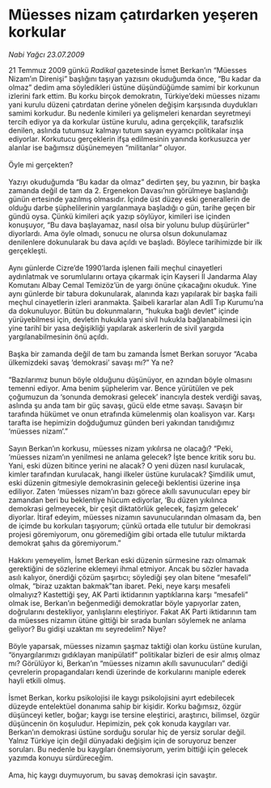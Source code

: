 # Müesses nizam çatırdarken yeşeren korkular

*Nabi Yağcı 23.07.2009*

<div class="taraf_structure_2col_1zq">
<div class="margen_n">



 <p>21 Temmuz 2009 günkü <i>Radikal</i> gazetesinde İsmet Berkan’ın “Müesses Nizam’ın Direnişi” başlığını taşıyan yazısını okuduğumda önce, “Bu kadar da olmaz” dedim ama söyledikleri üstüne düşündüğümde samimi bir korkunun izlerini fark ettim. Bu korku birçok demokratın, Türkiye’deki müesses nizamı yani kurulu düzeni çatırdatan derine yönelen değişim karşısında duydukları samimi korkudur. Bu nedenle kimileri ya gelişmeleri kenardan seyretmeyi tercih ediyor ya da korkular üstüne kurulu, adına gerçekçilik, tarafsızlık denilen, aslında tutumsuz kalmayı tutum sayan eyyamcı politikalar inşa ediyorlar. Korkutucu gerçeklerin ifşa edilmesinin yanında korkusuzca yer alanlar ise bağımsız düşünemeyen “militanlar” oluyor. <br/><br/>Öyle mi gerçekten? <br/><br/>Yazıyı okuduğumda “Bu kadar da olmaz” dedirten şey, bu yazının, bir başka zamanda değil de tam da 2. Ergenekon Davası’nın görülmeye başlandığı günün ertesinde yazılmış olmasıdır. İçinde üst düzey eski generallerin de olduğu darbe şüphelilerinin yargılanmaya başladığı o gün, tarihe geçen bir gündü oysa. Çünkü kimileri açık yazıp söylüyor, kimileri ise içinden konuşuyor, “Bu dava başlayamaz, nasıl olsa bir yolunu bulup düşürürler” diyorlardı. Ama öyle olmadı, sonucu ne olursa olsun dokunulamaz denilenlere dokunularak bu dava açıldı ve başladı. Böylece tarihimizde bir ilk gerçekleşti. <br/><br/>Aynı günlerde Cizre’de 1990’larda işlenen faili meçhul cinayetleri aydınlatmak ve sorumlularını ortaya çıkarmak için Kayseri İl Jandarma Alay Komutanı Albay Cemal Temizöz’ün de yargı önüne çıkacağını okuduk. Yine aynı günlerde bir tabura dokunularak, alanında kazı yapılarak bir başka faili meçhul cinayetlerin izleri aranmakta. Şaibeli kararlar alan Adlî Tıp Kurumu’na da dokunuluyor. Bütün bu dokunmaların, “hukuka bağlı devlet” içinde yürüyebilmesi için, devletin hukukla yani sivil hukukla bağlanabilmesi için yine tarihî bir yasa değişikliği yapılarak askerlerin de sivil yargıda yargılanabilmesinin önü açıldı. <br/><br/>Başka bir zamanda değil de tam bu zamanda İsmet Berkan soruyor “Acaba ülkemizdeki savaş ‘demokrasi’ savaşı mı?” Ya ne? <br/><br/>“Bazılarımız bunun böyle olduğunu düşünüyor, en azından böyle olmasını temenni ediyor. Ama benim şüphelerim var. Bence yürütülen ve pek çoğumuzun da ‘sonunda demokrasi gelecek’ inancıyla destek verdiği savaş, aslında şu anda tam bir güç savaşı, gücü elde etme savaşı. Savaşın bir tarafında hükümet ve onun etrafında kümelenmiş olan koalisyon var. Karşı tarafta ise hepimizin doğduğumuz günden beri yakından tanıdığımız ‘müesses nizam’.” <br/><br/>Sayın Berkan’ın korkusu, müesses nizam yıkılırsa ne olacağı? “Peki, ‘müesses nizam’ın yenilmesi ne anlama gelecek? İşte bence kritik soru bu. Yani, eski düzen bitince yerini ne alacak? O yeni düzen nasıl kurulacak, kimler tarafından kurulacak, hangi ilkeler üstüne kurulacak? Şimdilik umut, eski düzenin gitmesiyle demokrasinin geleceği beklentisi üzerine inşa ediliyor. Zaten ‘müesses nizam’ın bazı görece akıllı savunucuları epey bir zamandan beri bu beklentiye hücum ediyorlar, ‘Bu düzen yıkılınca demokrasi gelmeyecek, bir çeşit diktatörlük gelecek, faşizm gelecek’ diyorlar. İtiraf edeyim, müesses nizamın savunucularından olmasam da, ben de içimde bu korkuları taşıyorum; çünkü ortada elle tutulur bir demokrasi projesi göremiyorum, onu göremediğim gibi ortada elle tutulur miktarda demokrat şahıs da göremiyorum.” <br/><br/>Hakkını yemeyelim, İsmet Berkan eski düzenin sürmesine razı olmamak gerektiğini de sözlerine eklemeyi ihmal etmiyor. Ancak bu sözler havada asılı kalıyor, önerdiği çözüm şaşırtıcı; söylediği şey olan bitene “mesafeli” olmak, “biraz uzaktan bakmak”tan ibaret. Peki, neye karşı mesafeli olmalıyız? Kastettiği şey, AK Parti iktidarının yaptıklarına karşı “mesafeli” olmak ise, Berkan’ın beğenmediği demokratlar böyle yapıyorlar zaten, doğrularını destekliyor, yanlışlarını eleştiriyor. Fakat AK Parti iktidarının tam da müesses nizamın ütüne gittiği bir sırada bunları söylemek ne anlama geliyor? Bu gidişi uzaktan mı seyredelim? Niye? <br/><br/>Böyle yaparsak, müesses nizamın şaşmaz taktiği olan korku üstüne kurulan, “önyargılarımızı gıdıklayan manipülatif” politikalar bizleri de esir almış olmaz mı? Görülüyor ki, Berkan’ın “müesses nizamın akıllı savunucuları” dediği çevrelerin propagandaları kendi üzerinde de korkularını maniple ederek hayli etkili olmuş. <br/><br/>İsmet Berkan, korku psikolojisi ile kaygı psikolojisini ayırt edebilecek düzeyde entelektüel donanıma sahip bir kişidir. Korku bağımsız, özgür düşünceyi ketler, boğar; kaygı ise tersine eleştirici, araştırıcı, bilimsel, özgür düşüncenin ön koşuludur. Hepimizin, pek çok konuda kaygıları var. Berkan’ın demokrasi üstüne sorduğu sorular hiç de yersiz sorular değil. Yalnız Türkiye için değil dünyadaki değişim için de soruyoruz benzer soruları. Bu nedenle bu kaygıları önemsiyorum, yerim bittiği için gelecek yazımda konuyu sürdüreceğim. <br/><br/>Ama, hiç kaygı duymuyorum, bu savaş demokrasi için savaştır.</p>
<br/>
<br/>
<br/>



<br/>


<div id="taraf_not">
</div>

</div>


</div>
